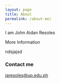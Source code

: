 ```yaml
---
layout: page
title: About
permalink: /about-me/
---
```


I am John Aidan Resoles

<p I am a Masters student form the phils

### More Information

ndsjajsd

### Contact me

[jaresoles@up.edu.ph](mailto:jaresoles@up.edu.ph)
